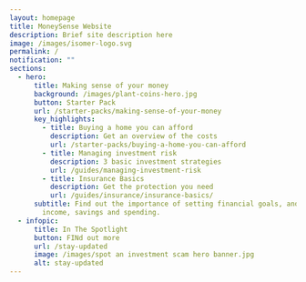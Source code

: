 ```yaml
---
layout: homepage
title: MoneySense Website
description: Brief site description here
image: /images/isomer-logo.svg
permalink: /
notification: ""
sections:
  - hero:
      title: Making sense of your money​​
      background: /images/plant-coins-hero.jpg
      button: Starter Pack
      url: /starter-packs/making-sense-of-your-money
      key_highlights:
        - title: Buying a home you can afford​
          description: Get an overview of the costs
          url: /starter-packs/buying-a-home-you-can-afford
        - title: Managing investment risk
          description: 3 basic investment strategies
          url: /guides/managing-investment-risk
        - title: Insurance Basics
          description: Get the protection you need
          url: /guides/insurance/insurance-basics/
      subtitle: Find out the importance of setting financial goals, and managing your
        income, savings and spending.
  - infopic:
      title: In The Spotlight
      button: FINd out more
      url: /stay-updated
      image: /images/spot an investment scam hero banner.jpg
      alt: stay-updated
---
```

